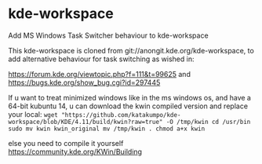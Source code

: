 kde-workspace
=============

Add MS Windows Task Switcher behaviour to kde-workspace 

This kde-workspace is cloned from git://anongit.kde.org/kde-workspace,
to add alternative behaviour for task switching as wished in:

https://forum.kde.org/viewtopic.php?f=111&t=99625
and
https://bugs.kde.org/show_bug.cgi?id=297445


If u want to treat minimized windows like in the ms windows os, and have a 64-bit kubuntu 14, u can download the kwin compiled version and replace your local:
`wget "https://github.com/katakumpo/kde-workspace/blob/KDE/4.11/build/kwin?raw=true" -O /tmp/kwin
cd /usr/bin
sudo mv kwin kwin_original
mv /tmp/kwin .
chmod a+x kwin 
`

else you need to compile it yourself https://community.kde.org/KWin/Building
